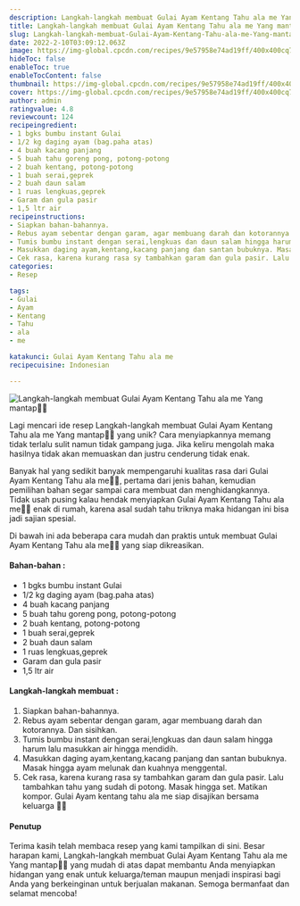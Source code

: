 ```yaml
---
description: Langkah-langkah membuat Gulai Ayam Kentang Tahu ala me Yang mantap"
title: Langkah-langkah membuat Gulai Ayam Kentang Tahu ala me Yang mantap
slug: Langkah-langkah-membuat-Gulai-Ayam-Kentang-Tahu-ala-me-Yang-mantap
date: 2022-2-10T03:09:12.063Z
image: https://img-global.cpcdn.com/recipes/9e57958e74ad19ff/400x400cq70/photo.jpg
hideToc: false
enableToc: true
enableTocContent: false
thumbnail: https://img-global.cpcdn.com/recipes/9e57958e74ad19ff/400x400cq70/photo.jpg
cover: https://img-global.cpcdn.com/recipes/9e57958e74ad19ff/400x400cq70/photo.jpg
author: admin
ratingvalue: 4.8
reviewcount: 124
recipeingredient:
- 1 bgks bumbu instant Gulai
- 1/2 kg daging ayam (bag.paha atas)
- 4 buah kacang panjang
- 5 buah tahu goreng pong, potong-potong
- 2 buah kentang, potong-potong
- 1 buah serai,geprek
- 2 buah daun salam
- 1 ruas lengkuas,geprek
- Garam dan gula pasir
- 1,5 ltr air
recipeinstructions:
- Siapkan bahan-bahannya.
- Rebus ayam sebentar dengan garam, agar membuang darah dan kotorannya. Dan sisihkan.
- Tumis bumbu instant dengan serai,lengkuas dan daun salam hingga harum lalu masukkan air hingga mendidih.
- Masukkan daging ayam,kentang,kacang panjang dan santan bubuknya. Masak hingga ayam melunak dan kuahnya menggental.
- Cek rasa, karena kurang rasa sy tambahkan garam dan gula pasir. Lalu tambahkan tahu yang sudah di potong. Masak hingga set. Matikan kompor. Gulai Ayam kentang tahu ala me siap disajikan bersama keluarga 🙏😇
categories:
- Resep

tags:
- Gulai
- Ayam
- Kentang
- Tahu
- ala
- me

katakunci: Gulai Ayam Kentang Tahu ala me
recipecuisine: Indonesian

---
```


![Langkah-langkah membuat Gulai Ayam Kentang Tahu ala me Yang mantap👩‍🍳](https://img-global.cpcdn.com/recipes/9e57958e74ad19ff/400x400cq70/photo.jpg)

Lagi mencari ide resep Langkah-langkah membuat Gulai Ayam Kentang Tahu ala me Yang mantap👩‍🍳 yang unik? Cara menyiapkannya memang tidak terlalu sulit namun tidak gampang juga. Jika keliru mengolah maka hasilnya tidak akan memuaskan dan justru cenderung tidak enak.

Banyak hal yang sedikit banyak mempengaruhi kualitas rasa dari Gulai Ayam Kentang Tahu ala me👩‍🍳, pertama dari jenis bahan, kemudian pemilihan bahan segar sampai cara membuat dan menghidangkannya. Tidak usah pusing kalau hendak menyiapkan Gulai Ayam Kentang Tahu ala me👩‍🍳 enak di rumah, karena asal sudah tahu triknya maka hidangan ini bisa jadi sajian spesial.

Di bawah ini ada beberapa cara mudah dan praktis untuk membuat Gulai Ayam Kentang Tahu ala me👩‍🍳 yang siap dikreasikan.

<!--inarticleads1-->

#### Bahan-bahan :

- 1 bgks bumbu instant Gulai
- 1/2 kg daging ayam (bag.paha atas)
- 4 buah kacang panjang
- 5 buah tahu goreng pong, potong-potong
- 2 buah kentang, potong-potong
- 1 buah serai,geprek
- 2 buah daun salam
- 1 ruas lengkuas,geprek
- Garam dan gula pasir
- 1,5 ltr air

<!--inarticleads2-->

#### Langkah-langkah membuat :

1. Siapkan bahan-bahannya.
1. Rebus ayam sebentar dengan garam, agar membuang darah dan kotorannya. Dan sisihkan.
1. Tumis bumbu instant dengan serai,lengkuas dan daun salam hingga harum lalu masukkan air hingga mendidih.
1. Masukkan daging ayam,kentang,kacang panjang dan santan bubuknya. Masak hingga ayam melunak dan kuahnya menggental.
1. Cek rasa, karena kurang rasa sy tambahkan garam dan gula pasir. Lalu tambahkan tahu yang sudah di potong. Masak hingga set. Matikan kompor. Gulai Ayam kentang tahu ala me siap disajikan bersama keluarga 🙏😇

#### Penutup

Terima kasih telah membaca resep yang kami tampilkan di sini. Besar harapan kami, Langkah-langkah membuat Gulai Ayam Kentang Tahu ala me Yang mantap👩‍🍳 yang mudah di atas dapat membantu Anda menyiapkan hidangan yang enak untuk keluarga/teman maupun menjadi inspirasi bagi Anda yang berkeinginan untuk berjualan makanan. Semoga bermanfaat dan selamat mencoba!